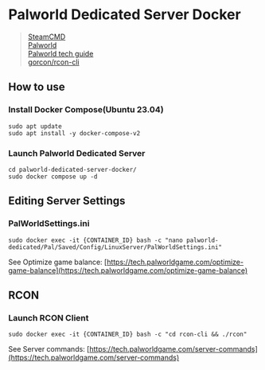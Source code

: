 # Palworld Dedicated Server Docker

> [SteamCMD](https://developer.valvesoftware.com/wiki/SteamCMD)  
> [Palworld](https://store.steampowered.com/app/1623730/Palworld/)  
> [Palworld tech guide](https://tech.palworldgame.com/dedicated-server-guide)  
> [gorcon/rcon-cli](https://github.com/gorcon/rcon-cli)  

## How to use

### Install Docker Compose(Ubuntu 23.04)
```shell
sudo apt update
sudo apt install -y docker-compose-v2
```

### Launch Palworld Dedicated Server
```shell
cd palworld-dedicated-server-docker/
sudo docker compose up -d
```

## Editing Server Settings

### PalWorldSettings.ini
```
sudo docker exec -it {CONTAINER_ID} bash -c "nano palworld-dedicated/Pal/Saved/Config/LinuxServer/PalWorldSettings.ini"
```
See Optimize game balance: [https://tech.palworldgame.com/optimize-game-balance](https://tech.palworldgame.com/optimize-game-balance)

## RCON

### Launch RCON Client
```
sudo docker exec -it {CONTAINER_ID} bash -c "cd rcon-cli && ./rcon"
```
See Server commands: [https://tech.palworldgame.com/server-commands](https://tech.palworldgame.com/server-commands)
